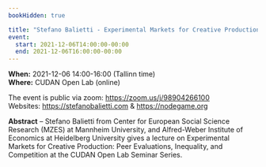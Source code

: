 ```yaml
---
bookHidden: true

title: "Stefano Balietti - Experimental Markets for Creative Production: Peer Evaluations, Inequality, and Competition"
event:
  start: 2021-12-06T14:00:00-00:00
  end: 2021-12-06T16:00:00-00:00
---
```


**When:** 2021-12-06 14:00-16:00 (Tallinn time)  
**Where:** CUDAN Open Lab (online)  

The event is public via zoom: https://zoom.us/j/98904266100  
Websites: https://stefanobalietti.com & https://nodegame.org

<!--more-->
**Abstract** – Stefano Balietti from Center for European Social Science Research (MZES) at Mannheim University, and Alfred-Weber Institute of Economics at Heidelberg University gives a lecture on Experimental Markets for Creative Production: Peer Evaluations, Inequality, and Competition at the CUDAN Open Lab Seminar Series.
